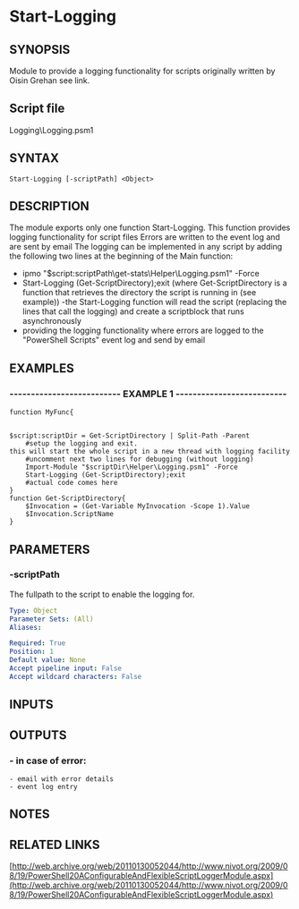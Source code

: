 # Start-Logging

## SYNOPSIS
Module to provide a logging functionality for scripts originally written by Oisin Grehan
see link.

## Script file
Logging\Logging.psm1

## SYNTAX

```
Start-Logging [-scriptPath] <Object>
```

## DESCRIPTION
The module exports only one function Start-Logging.
This function provides logging 
functionality for script files
Errors are written to the event log and are sent by email
The logging can be implemented in any script by adding the following two lines at the beginning of the Main function:
- ipmo "$script:scriptPath\get-stats\Helper\Logging.psm1" -Force
- Start-Logging (Get-ScriptDirectory);exit (where Get-ScriptDirectory is a function that retrieves the directory the script is running in (see example))
-the Start-Logging function will read the script (replacing the lines that call the logging) and create a scriptblock that runs asynchronously
- providing the logging functionality where errors are logged to the "PowerShell Scripts" event log and send by email

## EXAMPLES

### -------------------------- EXAMPLE 1 --------------------------
```
function MyFunc{


$script:scriptDir = Get-ScriptDirectory | Split-Path -Parent
	#setup the logging and exit.
this will start the whole script in a new thread with logging facility
	#uncomment next two lines for debugging (without logging)
	Import-Module "$scriptDir\Helper\Logging.psm1" -Force
	Start-Logging (Get-ScriptDirectory);exit
	#actual code comes here
}
function Get-ScriptDirectory{
	$Invocation = (Get-Variable MyInvocation -Scope 1).Value
	$Invocation.ScriptName
}
```
## PARAMETERS

### -scriptPath
The fullpath to the script to enable the logging for.

```yaml
Type: Object
Parameter Sets: (All)
Aliases: 

Required: True
Position: 1
Default value: None
Accept pipeline input: False
Accept wildcard characters: False
```

## INPUTS

## OUTPUTS

### - in case of error:
	- email with error details
	- event log entry

## NOTES

## RELATED LINKS

[http://web.archive.org/web/20110130052044/http://www.nivot.org/2009/08/19/PowerShell20AConfigurableAndFlexibleScriptLoggerModule.aspx](http://web.archive.org/web/20110130052044/http://www.nivot.org/2009/08/19/PowerShell20AConfigurableAndFlexibleScriptLoggerModule.aspx)



